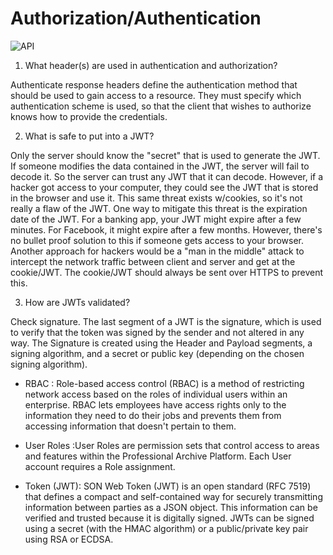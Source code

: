# Authorization/Authentication

![API](https://lh3.googleusercontent.com/proxy/2Ndo6r4AIaq4YqYvpIryvTfxEHE3rk0UTChiw4nX9h2iZTD-LFKuC_CapuA64GN-JU6fvsuCaXguMFy3CZusNNl6hUKNQtfAXrE4G6Q8b_7IGllP-upuHdx3M4bW1OugheYvWRDDsnOAz9l8eFJEtABNCfQyp-NmmaM-XaJdpStuNsoEhksOO94W1Q)

1. What header(s) are used in authentication and authorization?

 Authenticate response headers define the authentication method that should be used to gain access to a resource. They must specify which authentication scheme is used, so that the client that wishes to authorize knows how to provide the credentials.

 2. What is safe to put into a JWT?

 Only the server should know the "secret" that is used to generate the JWT. If someone modifies the data contained in the JWT, the server will fail to decode it. So the server can trust any JWT that it can decode.
However, if a hacker got access to your computer, they could see the JWT that is stored in the browser and use it. This same threat exists w/cookies, so it's not really a flaw of the JWT.
One way to mitigate this threat is the expiration date of the JWT. For a banking app, your JWT might expire after a few minutes. For Facebook, it might expire after a few months. However, there's no bullet proof solution to this if someone gets access to your browser.
Another approach for hackers would be a "man in the middle" attack to intercept the network traffic between client and server and get at the cookie/JWT. The cookie/JWT should always be sent over HTTPS to prevent this.

3. How are JWTs validated?

Check signature. The last segment of a JWT is the signature, which is used to verify that the token was signed by the sender and not altered in any way. The Signature is created using the Header and Payload segments, a signing algorithm, and a secret or public key (depending on the chosen signing algorithm).

* RBAC : Role-based access control (RBAC) is a method of restricting network access based on the roles of individual users within an enterprise. RBAC lets employees have access rights only to the information they need to do their jobs and prevents them from accessing information that doesn't pertain to them.

* User Roles :User Roles are permission sets that control access to areas and features within the Professional Archive Platform. Each User account requires a Role assignment.

* Token (JWT): SON Web Token (JWT) is an open standard (RFC 7519) that defines a compact and self-contained way for securely transmitting information between parties as a JSON object. This information can be verified and trusted because it is digitally signed. JWTs can be signed using a secret (with the HMAC algorithm) or a public/private key pair using RSA or ECDSA.